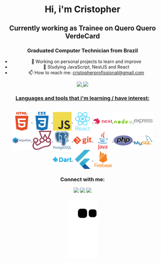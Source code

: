 <header>
  <h1 align="center"> Hi, i'm Cristopher </h1>
  <h2 align="center"> Currently working as Trainee on Quero Quero VerdeCard </h2>
  <h3 align="center"> Graduated Computer Technician from Brazil </h3>
  
- 🔭 Working on personal projects to learn and improve
- 🌱 Studying JavaScript, NestJS and React
- 📫 How to reach me: cristopherprofissional@gmail.com
  
<div align="center">
  <a href="https://github.com/Hymdell">
  <img height="180em" src="https://github-readme-stats-hymdell.vercel.app//api?username=Hymdell&show_icons=true&theme=highcontrast&include_all_commits=true&count_private=true"/>
  <img height="180em" src="https://github-readme-stats-hymdell.vercel.app//api/top-langs/?username=Hymdell&layout=compact&langs_count=7&theme=highcontrast"/>
</div>
  
<h3> Languages and tools that i'm learning / have interest: </h3>
  
<div style="display: inline_block"><br>
  <a href="https://developer.mozilla.org/en-US/docs/Web/HTML">
    <img align="center" alt="Cris-HTML" height="60" width="60" src="https://github.com/devicons/devicon/blob/master/icons/html5/html5-plain-wordmark.svg">
  </a>
  <a href="https://developer.mozilla.org/en-US/docs/Web/CSS">
    <img align="center" alt="Cris-CSS" height="60" width="60" src="https://github.com/devicons/devicon/blob/master/icons/css3/css3-plain-wordmark.svg">
  </a>
  <a href="https://developer.mozilla.org/en-US/docs/Web/JavaScript">
    <img align="center" alt="Cris-Js" height="60" width="60" src="https://github.com/devicons/devicon/blob/master/icons/javascript/javascript-original.svg">
  </a>
  <a href="https://reactjs.org/"> 
    <img align="center" alt="Cris-React" height="60" width="60" src="https://github.com/devicons/devicon/blob/master/icons/react/react-original-wordmark.svg">
  </a>
  <a href="https://docs.nestjs.com"> 
    <img align="center" alt="Cris-Nest" height="60" width="60" src="https://github.com/devicons/devicon/blob/master/icons/nestjs/nestjs-plain-wordmark.svg">
  </a>
  <a href="https://nodejs.org/en/docs/"> 
    <img align="center" alt="Cris-NodeJS" height="60" width="60" src="https://github.com/devicons/devicon/blob/master/icons/nodejs/nodejs-plain-wordmark.svg">
  </a>
  <a href="https://expressjs.com/pt-br/"> 
    <img align="center" alt="Cris-Express" height="60" width="60" src="https://github.com/devicons/devicon/blob/master/icons/express/express-original-wordmark.svg">
  </a>
  <a href="https://sequelize.org"> 
    <img align="center" alt="Cris-Sequelize" height="60" width="60" src="https://github.com/devicons/devicon/blob/master/icons/sequelize/sequelize-original-wordmark.svg">
  </a>
  <a href="https://jestjs.io/pt-BR/docs/getting-started"> 
    <img align="center" alt="Cris-Jest" height="60" width="60" src="https://github.com/devicons/devicon/blob/master/icons/jest/jest-plain.svg">
  </a>
  <a href="https://www.postgresql.org/docs/"> 
    <img align="center" alt="Cris-Postgre" height="60" width="60" src="https://github.com/devicons/devicon/blob/master/icons/postgresql/postgresql-plain-wordmark.svg">
  </a>
  <a href="https://git-scm.com/"> 
    <img align="center" alt="Cris-GIT" height="60" width="60" src="https://github.com/devicons/devicon/blob/master/icons/git/git-plain-wordmark.svg">
  </a>
  <a href="https://www.oracle.com/java/technologies/javase-documentation.html"> 
    <img align="center" alt="Cris-JAVA" height="60" width="60" src="https://github.com/devicons/devicon/blob/master/icons/java/java-original-wordmark.svg">
  </a>
  <a href="https://www.php.net/docs.php">
    <img align="center" alt="Cris-PHP" height="60" width="60" src="https://github.com/devicons/devicon/blob/master/icons/php/php-original.svg">
  </a>
  <a href="https://dev.mysql.com/doc/"> 
    <img align="center" alt="Cris-MySQL" height="60" width="60" src="https://github.com/devicons/devicon/blob/master/icons/mysql/mysql-original-wordmark.svg">
  </a>
  <a href="https://dart.dev"> 
    <img align="center" alt="Cris-Dart" height="60" width="60" src="https://github.com/devicons/devicon/blob/master/icons/dart/dart-plain-wordmark.svg">
  </a>
  <a href="https://flutter.dev"> 
    <img align="center" alt="Cris-Flutter" height="60" width="60" src="https://github.com/devicons/devicon/blob/master/icons/flutter/flutter-original.svg">
  </a>
  <a href="https://firebase.google.com/"> 
    <img align="center" alt="Cris-Firebase" height="60" width="60" src="https://github.com/devicons/devicon/blob/master/icons/firebase/firebase-plain-wordmark.svg">
  </a>
</div>

<h3> Connect with me: </h3>
  
<div>
  <a href="https://www.instagram.com/hymdell/" target="_blank"><img src="https://img.shields.io/badge/-Instagram-%23E4405F?style=for-the-badge&logo=instagram&logoColor=white" target="_blank"></a>
  <a href = "mailto:cristopherprofissional@gmail.com"><img src="https://img.shields.io/badge/Gmail-D14836?style=for-the-badge&logo=gmail&logoColor=white" target="_blank"></a>
  <a href="https://www.linkedin.com/in/cristopher-machado-piussi-094755237/" target="_blank"><img src="https://img.shields.io/badge/-LinkedIn-%230077B5?style=for-the-badge&logo=linkedin&logoColor=white" target="_blank"></a> 
 
 ![Snake animation](https://github.com/Hymdell/Hymdell/blob/output/github-contribution-grid-snake.svg)
</div>
